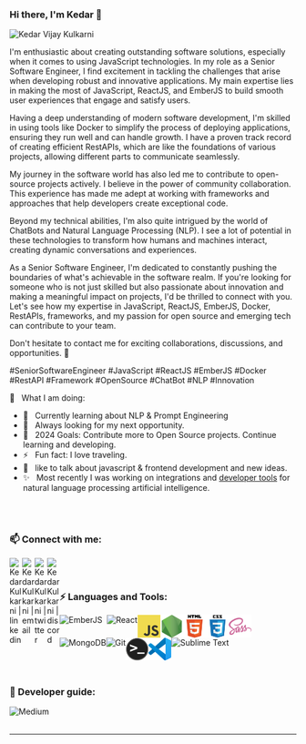 ### Hi there, I'm Kedar 👋

<p align="left"> <img src="https://komarev.com/ghpvc/?username=kedarvijaykulkarni" alt="Kedar Vijay Kulkarni" /> </p>

I'm enthusiastic about creating outstanding software solutions, especially when it comes to using JavaScript technologies. In my role as a Senior Software Engineer, I find excitement in tackling the challenges that arise when developing robust and innovative applications. My main expertise lies in making the most of JavaScript, ReactJS, and EmberJS to build smooth user experiences that engage and satisfy users.

Having a deep understanding of modern software development, I'm skilled in using tools like Docker to simplify the process of deploying applications, ensuring they run well and can handle growth. I have a proven track record of creating efficient RestAPIs, which are like the foundations of various projects, allowing different parts to communicate seamlessly.

My journey in the software world has also led me to contribute to open-source projects actively. I believe in the power of community collaboration. This experience has made me adept at working with frameworks and approaches that help developers create exceptional code.

Beyond my technical abilities, I'm also quite intrigued by the world of ChatBots and Natural Language Processing (NLP). I see a lot of potential in these technologies to transform how humans and machines interact, creating dynamic conversations and experiences.

As a Senior Software Engineer, I'm dedicated to constantly pushing the boundaries of what's achievable in the software realm. If you're looking for someone who is not just skilled but also passionate about innovation and making a meaningful impact on projects, I'd be thrilled to connect with you. Let's see how my expertise in JavaScript, ReactJS, EmberJS, Docker, RestAPIs, frameworks, and my passion for open source and emerging tech can contribute to your team.

Don't hesitate to contact me for exciting collaborations, discussions, and opportunities. 🚀

#SeniorSoftwareEngineer #JavaScript #ReactJS #EmberJS #Docker #RestAPI #Framework #OpenSource #ChatBot #NLP #Innovation

🔭 &nbsp; What I am doing:
- 🌱 &nbsp; Currently learning about NLP & Prompt Engineering
- 🚀 &nbsp; Always looking for my next opportunity.
- 🥅 &nbsp; 2024 Goals: Contribute more to Open Source projects. Continue learning and developing.
- ⚡️ &nbsp; Fun fact: I love traveling.
- 💬 &nbsp; like to talk about javascript & frontend development and new ideas.
- ✨ &nbsp; Most recently I was working on integrations and [developer tools][mantiumapi] for natural language processing artificial intelligence.

<br />
<br />

### 📫 Connect with me:

[<img align="left" alt="Kedar Kulkarni | linkedin" margin="8px" width="22px" src="https://cdn.iconscout.com/icon/free/png-512/linkedin-160-461814.png" />][linkedin]

[<img align="left" alt="Kedar Kulkarni | email" width="22px" src="https://cdn.iconscout.com/icon/free/png-512/gmail-30-722694.png" />][email]

[<img align="left" alt="Kedar Kulkarni | twitter" width="22px" src="https://cdn.iconscout.com/icon/free/png-256/twitter-241-721979.png" />][twitter]

[<img align="left" alt="Kedar Kulkarni | discord" width="22px" src="https://cdn.iconscout.com/icon/free/png-256/discord-4054115-3353190.png" />][discord]

<br />
<br />

### ⚡ Languages and Tools:

[<img align="left" title="EmberJS" alt="EmberJS" src="https://emberjs.com/images/ember-logo.svg" alt="home" width="83" height="40" />][emberjs]

[<img align="left" title="React" alt="React" height="40" src="https://cdn.iconscout.com/icon/free/png-512/react-3-1175109.png" />][webdevplaylist]

[<img align="left" title="JavaScript" alt="JavaScript" height="40" src="https://raw.githubusercontent.com/github/explore/80688e429a7d4ef2fca1e82350fe8e3517d3494d/topics/javascript/javascript.png" />][webdevplaylist]

[<img align="left" title="Node.js" alt="Node.js" height="40" src="https://raw.githubusercontent.com/github/explore/80688e429a7d4ef2fca1e82350fe8e3517d3494d/topics/nodejs/nodejs.png" />][webdevplaylist]

[<img align="left" title="HTML5" alt="HTML5" height="40" src="https://raw.githubusercontent.com/github/explore/80688e429a7d4ef2fca1e82350fe8e3517d3494d/topics/html/html.png" />][webdevplaylist]

[<img align="left" title="CSS3" alt="CSS3" height="40" src="https://raw.githubusercontent.com/github/explore/80688e429a7d4ef2fca1e82350fe8e3517d3494d/topics/css/css.png" />][webdevplaylist]

[<img align="left" title="Sass" alt="Sass" height="40" src="https://raw.githubusercontent.com/github/explore/80688e429a7d4ef2fca1e82350fe8e3517d3494d/topics/sass/sass.png" />][webdevplaylist]

[<img align="left" title="MongoDB" alt="MongoDB" height="40" src="https://cdn.iconscout.com/icon/free/png-256/mongodb-3-1175138.png" />][mongodb]

[<img align="left" title="Git" alt="Git" height="40" src="https://cdn.iconscout.com/icon/free/png-512/git-16-1175195.png" />][github]

[<img align="left" title="Terminal" alt="Terminal" height="40" src="https://raw.githubusercontent.com/github/explore/80688e429a7d4ef2fca1e82350fe8e3517d3494d/topics/terminal/terminal.png" />][webdevplaylist]

[<img align="left" title="Visual Studio Code" alt="Visual Studio Code" height="40" src="https://raw.githubusercontent.com/github/explore/80688e429a7d4ef2fca1e82350fe8e3517d3494d/topics/visual-studio-code/visual-studio-code.png" />][webdevplaylist]

[<img align="left" title="Sublime text" alt="Sublime Text" height="40" src="https://cdn.iconscout.com/icon/free/png-256/sublime-text-3521747-2945191.png" />][webdevplaylist]

<br />
<br />  
<br />
<br />
<br />
<br />

### 🌱 Developer guide:  
[<img align="left" title="Medium" alt="Medium" height="40" src="https://cdn.iconscout.com/icon/free/png-256/medium-logo-3610097-3014862.png" />][medium]

<br />
<br />

---
[twitter]: https://twitter.com/kedman1234
[discord]: https://discordapp.com/users/519099016408203304
[github]: https://github.com/kedarvijaykulkarni/
[linkedin]: https://www.linkedin.com/in/kedarvijaykulkarni/
[email]: mailto:kedarvijaykulkarni@gmail.com?Subject=Hear%20from%20you%20on%20github
[medium]: https://medium.com/@kedman1234/
[mongodb]: https://university.mongodb.com/course_completion/a1585c53-9ef6-4bd8-b8f6-da393b76
[emberjs]: https://emberjs.com/
[webdevplaylist]: https://www.linkedin.com/in/kedarvijaykulkarni/
[mantiumapi]: https://www.npmjs.com/package/@mantium/mantiumapi
